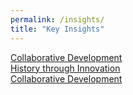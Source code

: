```yaml
---
permalink: /insights/
title: "Key Insights"
---
```


<a href="/insight/collaborative-development">Collaborative Development</a>
<br/>
<a href="/insight/history-through-innovation">History through Innovation</a>
<br/>
<a href="/insight/gathering-perspective">Collaborative Development</a>

